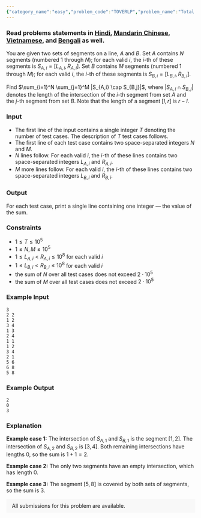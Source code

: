```yaml
---
{"category_name":"easy","problem_code":"TOVERLP","problem_name":"Total Overlap","problemComponents":{"constraints":"","constraintsState":false,"subtasks":"","subtasksState":false,"inputFormat":"","inputFormatState":false,"outputFormat":"","outputFormatState":false,"sampleTestCases":{}},"video_editorial_url":"","languages_supported":{"0":"CPP14","1":"C","2":"JAVA","3":"PYTH 3.6","4":"CPP17","5":"PYTH","6":"PYP3","7":"CS2","8":"ADA","9":"PYPY","10":"TEXT","11":"PAS fpc","12":"NODEJS","13":"RUBY","14":"PHP","15":"GO","16":"HASK","17":"TCL","18":"PERL","19":"SCALA","20":"LUA","21":"kotlin","22":"BASH","23":"JS","24":"LISP sbcl","25":"rust","26":"PAS gpc","27":"BF","28":"CLOJ","29":"R","30":"D","31":"CAML","32":"FORT","33":"ASM","34":"swift","35":"FS","36":"WSPC","37":"LISP clisp","38":"SQL","39":"SCM guile","40":"PERL6","41":"ERL","42":"CLPS","43":"ICK","44":"NICE","45":"PRLG","46":"ICON","47":"COB","48":"SCM chicken","49":"PIKE","50":"SCM qobi","51":"ST","52":"SQLQ","53":"NEM"},"max_timelimit":1,"source_sizelimit":50000,"problem_author":"daanish_adm","problem_tester":"","date_added":"6-01-2021","tags":{"0":"ccrc2021","1":"coordinate","2":"daanish_adm","3":"difference","4":"easy"},"problem_difficulty_level":"Easy-Medium","best_tag":"Coordinate Compression","editorial_url":"https://discuss.codechef.com/problems/TOVERLP","time":{"view_start_date":1104528600,"submit_start_date":1104528600,"visible_start_date":1104528600,"end_date":1735669800},"is_direct_submittable":false,"problemDiscussURL":"https://discuss.codechef.com/search?q=TOVERLP","is_proctored":false,"visitedContests":{},"layout":"problem"}
---
```

### Read problems statements in [Hindi](https://www.codechef.com/download/translated/CCRC2021/hindi/TOVERLP.pdf), [Mandarin Chinese](https://www.codechef.com/download/translated/CCRC2021/mandarin/TOVERLP.pdf), [Vietnamese](https://www.codechef.com/download/translated/CCRC2021/vietnamese/TOVERLP.pdf), and [Bengali](https://www.codechef.com/download/translated/CCRC2021/bengali/TOVERLP.pdf) as well.

You are given two sets of segments on a line, $A$ and $B$. Set $A$ contains $N$ segments (numbered $1$ through $N$); for each valid $i$, the $i$-th of these segments is $S_{A,i} = [L_{A,i}, R_{A,i}]$. Set $B$ contains $M$ segments (numbered $1$ through $M$); for each valid $i$, the $i$-th of these segments is $S_{B,i} = [L_{B,i}, R_{B,i}]$. 

Find $\sum_{i=1}^N \sum_{j=1}^M |S_{A,i} \cap S_{B,j}|$, where $|S_{A,i} \cap S_{B,j}|$ denotes the length of the intersection of the $i$-th segment from set $A$ and the $j$-th segment from set $B$. Note that the length of a segment $[l, r]$ is $r-l$.

### Input
- The first line of the input contains a single integer $T$ denoting the number of test cases. The description of $T$ test cases follows.
- The first line of each test case contains two space-separated integers $N$ and $M$.
- $N$ lines follow. For each valid $i$, the $i$-th of these lines contains two space-separated integers $L_{A,i}$ and $R_{A,i}$.
- $M$ more lines follow. For each valid $i$, the $i$-th of these lines contains two space-separated integers $L_{B,i}$ and $R_{B,i}$.

### Output
For each test case, print a single line containing one integer ― the value of the sum.

### Constraints
- $1 \leq T \leq 10^5$
- $1 \leq N, M \leq 10^5$
- $1 \leq L_{A,i} \lt R_{A,i} \leq 10^8$ for each valid $i$
- $1 \leq L_{B,i} \lt R_{B,i} \leq 10^8$ for each valid $i$
- the sum of $N$ over all test cases does not exceed $2 \cdot 10^5$
- the sum of $M$ over all test cases does not exceed $2 \cdot 10^5$

### Example Input
```
3
2 2
1 2
3 4
1 3
2 4
1 1
1 2
3 4
2 1
5 6
6 8
5 8
```

### Example Output
```
2
0
3
```

### Explanation
**Example case 1:** The intersection of $S_{A,1}$ and $S_{B,1}$ is the segment $[1, 2]$. The intersection of $S_{A,2}$ and $S_{B,2}$ is $[3, 4]$. Both remaining intersections have lengths $0$, so the sum is $1 + 1 = 2$.

**Example case 2:** The only two segments have an empty intersection, which has length $0$.

**Example case 3:** The segment $[5, 8]$ is covered by both sets of segments, so the sum is $3$.

<aside style='background: #f8f8f8;padding: 10px 15px;'><div>All submissions for this problem are available.</div></aside>